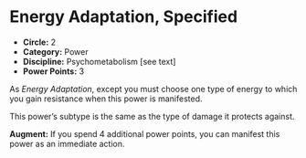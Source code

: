 # Energy Adaptation, Specified

- **Circle:** 2
- **Category:** Power
- **Discipline:** Psychometabolism [see text]
- **Power Points:** 3

As *Energy Adaptation*, except you must choose one type of energy to which you gain resistance when this power is manifested.

This power’s subtype is the same as the type of damage it protects against.

**Augment:** If you spend 4 additional power points, you can manifest this power as an immediate action.
